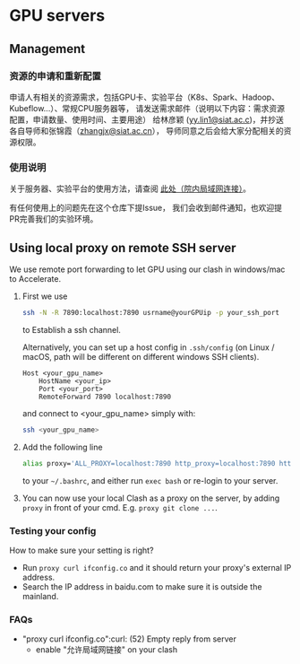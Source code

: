 # GPU servers

## Management

### 资源的申请和重新配置

申请人有相关的资源需求，包括GPU卡、实验平台（K8s、Spark、Hadoop、Kubeflow...）、常规CPU服务器等，
请发送需求邮件（说明以下内容：需求资源配置，申请数量、使用时间、主要用途）
给林彦颖 (yy.lin1@siat.ac.c)，并抄送各自导师和张锦霞（zhangjx@siat.ac.cn），
导师同意之后会给大家分配相关的资源权限。

### 使用说明

关于服务器、实验平台的使用方法，请查阅
[此处（院内局域网连接）](http://172.16.101.131:30000/tinker/awsometools/-/wikis/How-to-Use-GPU-Containe)。

有任何使用上的问题先在这个仓库下提Issue，
我们会收到邮件通知，也欢迎提PR完善我们的实验环境。

## Using local proxy on remote SSH server

We use remote port forwarding to let GPU using our clash in windows/mac to Accelerate.
1. First we use
   ```bash
   ssh -N -R 7890:localhost:7890 usrname@yourGPUip -p your_ssh_port
   ```
   to Establish a ssh channel.
   
   Alternatively, you can set up a host config in `.ssh/config` (on Linux / macOS, path will be different on different windows SSH clients).
   ```ssh-config
   Host <your_gpu_name>
       HostName <your_ip>
       Port <your_port>
       RemoteForward 7890 localhost:7890
   ```
   and connect to <your_gpu_name> simply with:
   ```bash
   ssh <your_gpu_name>
   ```
2. Add the following line
   ```bash
   alias proxy='ALL_PROXY=localhost:7890 http_proxy=localhost:7890 https_proxy=localhost:7890'
   ```
   to your `~/.bashrc`, and either run `exec bash` or re-login to your server.
3. You can now use your local Clash as a proxy on the server, by adding `proxy` in front of your cmd.
   E.g. `proxy git clone ...`.

### Testing your config

How to make sure your setting is right?
- Run `proxy curl ifconfig.co` and it should return your proxy's external IP address.
- Search the IP address in baidu.com to make sure it is outside the mainland.

### FAQs

- "proxy curl ifconfig.co":curl: (52) Empty reply from server 
  - enable "允许局域网链接" on your clash
